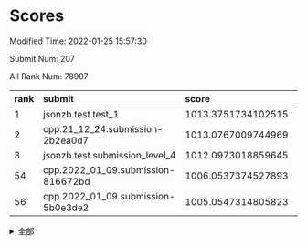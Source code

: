 # Scores

Modified Time: 2022-01-25 15:57:30

Submit Num: 207

All Rank Num: 78997

| rank |               submit               |       score        |       sigma        | pk_num |
| :--- | :--------------------------------- | :----------------- | :----------------- | :----- |
| 1    | jsonzb.test.test_1                 | 1013.3751734102515 | 0.8042244997440524 | 1530   |
| 2    | cpp.21_12_24.submission-2b2ea0d7   | 1013.0767009744969 | 0.8024053411187307 | 1531   |
| 3    | jsonzb.test.submission_level_4     | 1012.0973018859645 | 0.7959661195176173 | 1523   |
| 54   | cpp.2022_01_09.submission-816672bd | 1006.0537374527893 | 0.7350177894328838 | 1526   |
| 56   | cpp.2022_01_09.submission-5b0e3de2 | 1005.0547314805823 | 0.7342159386534528 | 1527   |


<details>
<summary>全部</summary>

| rank |                 submit                 |       score        |       sigma        | pk_num |
| :--- | :------------------------------------- | :----------------- | :----------------- | :----- |
| 1    | jsonzb.test.test_1                     | 1013.3751734102515 | 0.8042244997440524 | 1530   |
| 2    | cpp.21_12_24.submission-2b2ea0d7       | 1013.0767009744969 | 0.8024053411187307 | 1531   |
| 3    | jsonzb.test.submission_level_4         | 1012.0973018859645 | 0.7959661195176173 | 1523   |
| 4    | gobigger.level_3.submission_level_3_41 | 1011.8638345408424 | 0.7892075800174451 | 1528   |
| 5    | gobigger.level_3.submission_level_3_43 | 1011.6632277638222 | 0.7705229061592839 | 1528   |
| 6    | gobigger.level_3.submission_level_3_21 | 1011.3987711465921 | 0.7806329409721323 | 1523   |
| 7    | gobigger.level_3.submission_level_3_33 | 1011.2822015205734 | 0.7714327547167412 | 1522   |
| 8    | gobigger.level_3.submission_level_3_39 | 1010.9970280886383 | 0.7658471056817588 | 1528   |
| 9    | gobigger.level_3.submission_level_3_10 | 1010.9336832975246 | 0.7910035849898385 | 1531   |
| 10   | gobigger.level_3.submission_level_3_9  | 1010.9085754410162 | 0.7864751830666307 | 1523   |
| 11   | gobigger.level_3.submission_level_3_19 | 1010.8474720511473 | 0.7673566220014918 | 1525   |
| 12   | gobigger.level_3.submission_level_3_27 | 1010.8083531452899 | 0.7834402468381333 | 1528   |
| 13   | gobigger.level_3.submission_level_3_40 | 1010.7830621279579 | 0.7641640037730445 | 1527   |
| 14   | gobigger.level_3.submission_level_3_18 | 1010.7789214217767 | 0.7723613918841619 | 1524   |
| 15   | gobigger.level_3.submission_level_3_37 | 1010.761159325653  | 0.7679441831356495 | 1529   |
| 16   | gobigger.level_3.submission_level_3_47 | 1010.7608686532595 | 0.7524176600664582 | 1528   |
| 17   | gobigger.level_3.submission_level_3_2  | 1010.7312550566905 | 0.7677107663254953 | 1527   |
| 18   | gobigger.level_3.submission_level_3_12 | 1010.7039690611856 | 0.7646544897751258 | 1525   |
| 19   | gobigger.level_3.submission_level_3_5  | 1010.598966758335  | 0.7831746745155904 | 1533   |
| 20   | gobigger.level_3.submission_level_3_28 | 1010.5985869448931 | 0.7656111823453707 | 1527   |
| 21   | gobigger.level_3.submission_level_3_30 | 1010.5790881840404 | 0.769469185937273  | 1524   |
| 22   | gobigger.level_3.submission_level_3_44 | 1010.5575380054548 | 0.7715639343383892 | 1527   |
| 23   | gobigger.level_3.submission_level_3_3  | 1010.511503476612  | 0.7715198270815715 | 1529   |
| 24   | gobigger.level_3.submission_level_3_48 | 1010.3523749393133 | 0.7801053324935608 | 1523   |
| 25   | gobigger.level_3.submission_level_3_42 | 1010.3319888217424 | 0.7701267505466024 | 1527   |
| 26   | gobigger.level_3.submission_level_3_26 | 1010.2266207305801 | 0.7441067576939586 | 1526   |
| 27   | gobigger.level_3.submission_level_3_14 | 1010.2222584346663 | 0.7372169147522413 | 1524   |
| 28   | gobigger.level_3.submission_level_3_24 | 1010.2155825483758 | 0.7516805961586536 | 1526   |
| 29   | gobigger.level_3.submission_level_3_1  | 1010.1379211341437 | 0.7444083221339997 | 1525   |
| 30   | gobigger.level_3.submission_level_3_46 | 1010.1031330979624 | 0.7494489445293354 | 1529   |
| 31   | gobigger.level_3.submission_level_3_6  | 1010.100530862748  | 0.7421032215013792 | 1522   |
| 32   | gobigger.level_3.submission_level_3_29 | 1010.0528119009703 | 0.7434887677410464 | 1531   |
| 33   | gobigger.level_3.submission_level_3_13 | 1010.0525977943231 | 0.7670714938022108 | 1527   |
| 34   | gobigger.level_3.submission_level_3_35 | 1010.0506280641739 | 0.7754881253335579 | 1527   |
| 35   | gobigger.level_3.submission_level_3_34 | 1010.0158516057221 | 0.767710899396956  | 1532   |
| 36   | gobigger.level_3.submission_level_3_38 | 1009.8162150768748 | 0.7571290917737895 | 1526   |
| 37   | gobigger.level_3.submission_level_3_7  | 1009.767461429462  | 0.764479657544782  | 1528   |
| 38   | gobigger.level_3.submission_level_3_23 | 1009.6927229619537 | 0.7962123986086043 | 1525   |
| 39   | gobigger.level_3.submission_level_3_4  | 1009.660108200852  | 0.7516562361934432 | 1524   |
| 40   | gobigger.level_3.submission_level_3_25 | 1009.6251795697959 | 0.7431057961192882 | 1525   |
| 41   | gobigger.level_3.submission_level_3_0  | 1009.4556468276767 | 0.7682846702715932 | 1528   |
| 42   | gobigger.level_3.submission_level_3_22 | 1009.3042067243387 | 0.7468538381754153 | 1530   |
| 43   | gobigger.level_3.submission_level_3_31 | 1009.1950075152752 | 0.7366296674469224 | 1530   |
| 44   | gobigger.level_3.submission_level_3_49 | 1009.0625909835386 | 0.7565444255357721 | 1524   |
| 45   | gobigger.level_3.submission_level_3_36 | 1008.9778980535232 | 0.7297091760091466 | 1528   |
| 46   | gobigger.level_3.submission_level_3_8  | 1008.933046092436  | 0.7465124542796282 | 1525   |
| 47   | gobigger.level_3.submission_level_3_16 | 1008.9139601810379 | 0.7590908708075896 | 1525   |
| 48   | gobigger.level_3.submission_level_3_11 | 1008.7006974915219 | 0.7390603814827603 | 1521   |
| 49   | gobigger.level_3.submission_level_3_15 | 1008.6923471854391 | 0.7268285722976578 | 1526   |
| 50   | gobigger.level_3.submission_level_3_32 | 1008.5603947628671 | 0.7641611670538611 | 1525   |
| 51   | gobigger.level_3.submission_level_3_17 | 1008.55582601218   | 0.7407046509764073 | 1526   |
| 52   | gobigger.level_3.submission_level_3_20 | 1008.4920383324157 | 0.731291106008415  | 1530   |
| 53   | gobigger.level_3.submission_level_3_45 | 1008.3403863845792 | 0.7326529862646421 | 1528   |
| 54   | cpp.2022_01_09.submission-816672bd     | 1006.0537374527893 | 0.7350177894328838 | 1526   |
| 55   | gobigger.level_1.submission_level_1_40 | 1005.3835921921955 | 0.7327400414855667 | 1530   |
| 56   | cpp.2022_01_09.submission-5b0e3de2     | 1005.0547314805823 | 0.7342159386534528 | 1527   |
| 57   | gobigger.level_1.submission_level_1_46 | 1005.0509637984724 | 0.7173090603973201 | 1522   |
| 58   | gobigger.level_1.submission_level_1_26 | 1004.5609730874154 | 0.7304394389568026 | 1525   |
| 59   | gobigger.level_1.submission_level_1_36 | 1004.5013293374591 | 0.7307398466737413 | 1521   |
| 60   | gobigger.level_1.submission_level_1_22 | 1004.4917688952212 | 0.7191064777423595 | 1526   |
| 61   | gobigger.level_1.submission_level_1_25 | 1004.4247950224196 | 0.710983737441351  | 1528   |
| 62   | gobigger.level_1.submission_level_1_10 | 1004.2406257833962 | 0.7182041011261687 | 1526   |
| 63   | gobigger.level_1.submission_level_1_28 | 1004.217093265457  | 0.7205582354487958 | 1523   |
| 64   | gobigger.level_1.submission_level_1_31 | 1004.1813893480427 | 0.7344180877953429 | 1529   |
| 65   | gobigger.level_1.submission_level_1_3  | 1004.0239001462392 | 0.720213083407454  | 1523   |
| 66   | gobigger.level_1.submission_level_1_49 | 1003.9974434843871 | 0.7281141218021637 | 1522   |
| 67   | gobigger.level_1.submission_level_1_41 | 1003.9441039259927 | 0.7290934862457149 | 1530   |
| 68   | gobigger.level_1.submission_level_1_21 | 1003.9204268392307 | 0.7152295798044945 | 1531   |
| 69   | gobigger.level_1.submission_level_1_32 | 1003.9086638859461 | 0.714386230367717  | 1528   |
| 70   | gobigger.level_1.submission_level_1_8  | 1003.9085642582086 | 0.7367730361821369 | 1527   |
| 71   | gobigger.level_1.submission_level_1_30 | 1003.8077923437041 | 0.7189833432236411 | 1524   |
| 72   | gobigger.level_1.submission_level_1_37 | 1003.7720411898484 | 0.6978834307816322 | 1530   |
| 73   | gobigger.level_1.submission_level_1_4  | 1003.6997277333958 | 0.7186250226984849 | 1525   |
| 74   | gobigger.level_1.submission_level_1_17 | 1003.6989599568301 | 0.714546175946173  | 1527   |
| 75   | gobigger.level_1.submission_level_1_13 | 1003.6923983135655 | 0.7202139366982382 | 1527   |
| 76   | gobigger.level_1.submission_level_1_48 | 1003.6910344726339 | 0.71871138473501   | 1530   |
| 77   | gobigger.level_1.submission_level_1_16 | 1003.619286943762  | 0.7278331616898055 | 1527   |
| 78   | gobigger.level_1.submission_level_1_33 | 1003.4972799125666 | 0.7061435386162398 | 1526   |
| 79   | gobigger.level_1.submission_level_1_5  | 1003.4523141079358 | 0.729130121237555  | 1526   |
| 80   | gobigger.level_1.submission_level_1_27 | 1003.4071816241557 | 0.724332493943393  | 1527   |
| 81   | gobigger.level_1.submission_level_1_19 | 1003.4042753711072 | 0.7286200475129473 | 1522   |
| 82   | gobigger.level_1.submission_level_1_1  | 1003.3296226269823 | 0.7167497482983497 | 1524   |
| 83   | gobigger.level_1.submission_level_1_6  | 1003.3263930464038 | 0.714593958762926  | 1522   |
| 84   | gobigger.level_1.submission_level_1_34 | 1003.2698560201983 | 0.7084476463759457 | 1522   |
| 85   | gobigger.level_1.submission_level_1_7  | 1003.1392400714591 | 0.7327898490125082 | 1529   |
| 86   | gobigger.level_1.submission_level_1_18 | 1003.0848018943418 | 0.7059996771840826 | 1527   |
| 87   | gobigger.level_1.submission_level_1_2  | 1002.9479763591543 | 0.7103077461732966 | 1526   |
| 88   | gobigger.level_1.submission_level_1_12 | 1002.8060433911071 | 0.7140337696025054 | 1523   |
| 89   | gobigger.level_1.submission_level_1_42 | 1002.7896757286952 | 0.7107565690685809 | 1527   |
| 90   | gobigger.level_1.submission_level_1_24 | 1002.7706494195493 | 0.7404556959474284 | 1529   |
| 91   | gobigger.level_1.submission_level_1_15 | 1002.7653464273965 | 0.7244643257071589 | 1527   |
| 92   | gobigger.level_1.submission_level_1_39 | 1002.7484436628731 | 0.7259486518711787 | 1524   |
| 93   | gobigger.level_1.submission_level_1_29 | 1002.7197461296388 | 0.7159922038594279 | 1528   |
| 94   | gobigger.level_1.submission_level_1_47 | 1002.6417090845749 | 0.7158053376594163 | 1527   |
| 95   | gobigger.level_1.submission_level_1_14 | 1002.5338096573886 | 0.7075104351281886 | 1521   |
| 96   | gobigger.level_1.submission_level_1_43 | 1002.4559333897167 | 0.724638040802768  | 1524   |
| 97   | gobigger.level_1.submission_level_1_23 | 1002.290859360719  | 0.714355931689358  | 1526   |
| 98   | gobigger.level_1.submission_level_1_0  | 1002.2903075988642 | 0.7154373632617104 | 1521   |
| 99   | gobigger.level_1.submission_level_1_35 | 1002.1992307989067 | 0.7140924020976831 | 1530   |
| 100  | gobigger.level_1.submission_level_1_11 | 1002.1941214200696 | 0.7229758036689024 | 1527   |
| 101  | gobigger.level_1.submission_level_1_9  | 1002.1893889801978 | 0.7159222388791787 | 1517   |
| 102  | gobigger.level_1.submission_level_1_45 | 1002.1666590736648 | 0.7127910315240636 | 1520   |
| 103  | gobigger.level_1.submission_level_1_44 | 1002.1447156448628 | 0.7189730774920519 | 1528   |
| 104  | gobigger.level_1.submission_level_1_20 | 1002.0400725336011 | 0.7214270841863615 | 1526   |
| 105  | gobigger.level_1.submission_level_1_38 | 1001.8185355869672 | 0.7243357853789241 | 1521   |
| 106  | gobigger.random.submission_random_26   | 997.026969364915   | 0.7224903049123577 | 1527   |
| 107  | gobigger.random.submission_random_42   | 997.01344359155    | 0.7051284741279953 | 1530   |
| 108  | gobigger.random.submission_random_29   | 996.7787514195655  | 0.7148002445925233 | 1524   |
| 109  | gobigger.random.submission_random_46   | 996.6790680911442  | 0.7129980784873419 | 1524   |
| 110  | gobigger.random.submission_random_6    | 996.6138170600975  | 0.7102709921768079 | 1527   |
| 111  | gobigger.random.submission_random_24   | 996.5671644245622  | 0.7069251228780369 | 1527   |
| 112  | gobigger.random.submission_random_33   | 996.5381505358214  | 0.7176998464496946 | 1528   |
| 113  | gobigger.random.submission_random_48   | 996.5373802534609  | 0.7124915232043586 | 1530   |
| 114  | gobigger.random.submission_random_32   | 996.4355800396312  | 0.7203112457456299 | 1526   |
| 115  | gobigger.random.submission_random_0    | 996.3876765608028  | 0.7350087662664384 | 1526   |
| 116  | gobigger.random.submission_random_20   | 996.3787516607235  | 0.7052155976820124 | 1527   |
| 117  | gobigger.random.submission_random_47   | 996.3661365971977  | 0.7100874173645574 | 1527   |
| 118  | gobigger.random.submission_random_1    | 996.33183928323    | 0.7016861223671459 | 1528   |
| 119  | gobigger.random.submission_random_8    | 996.119082435891   | 0.7171402947918801 | 1521   |
| 120  | gobigger.random.submission_random_4    | 996.1053453209319  | 0.7005200494893296 | 1525   |
| 121  | gobigger.random.submission_random_19   | 996.0931633836245  | 0.7099706965974318 | 1527   |
| 122  | gobigger.random.submission_random_34   | 996.0763383225977  | 0.7055600658445447 | 1532   |
| 123  | gobigger.random.submission_random_17   | 996.0725500666101  | 0.7092601371177717 | 1524   |
| 124  | gobigger.random.submission_random_18   | 995.977792113388   | 0.6983571540181895 | 1527   |
| 125  | gobigger.random.submission_random_40   | 995.9503775234185  | 0.7069722612777104 | 1529   |
| 126  | gobigger.random.submission_random_3    | 995.9359758879411  | 0.7006737144145575 | 1526   |
| 127  | gobigger.random.submission_random_31   | 995.9353203009128  | 0.7030365969833305 | 1525   |
| 128  | gobigger.random.submission_random_2    | 995.9231613052239  | 0.7262436467893445 | 1524   |
| 129  | gobigger.random.submission_random_25   | 995.7799560583284  | 0.7105532565701081 | 1527   |
| 130  | gobigger.random.submission_random_45   | 995.7667099899745  | 0.7346884350448961 | 1530   |
| 131  | gobigger.random.submission_random_14   | 995.707344054535   | 0.701734443180029  | 1525   |
| 132  | gobigger.random.submission_random_5    | 995.7030917438613  | 0.7021806363770602 | 1527   |
| 133  | gobigger.random.submission_random_7    | 995.6846448437609  | 0.70925849638833   | 1526   |
| 134  | gobigger.random.submission_random_10   | 995.6749499674171  | 0.7002824246036817 | 1525   |
| 135  | gobigger.random.submission_random_39   | 995.6683514693299  | 0.7128194231743817 | 1526   |
| 136  | gobigger.random.submission_random_23   | 995.6656951180299  | 0.7094850331595892 | 1525   |
| 137  | gobigger.random.submission_random_9    | 995.631293061395   | 0.707904801372185  | 1522   |
| 138  | gobigger.random.submission_random_27   | 995.611255311236   | 0.719817671875951  | 1524   |
| 139  | gobigger.random.submission_random_21   | 995.5734128703104  | 0.7177844430491774 | 1526   |
| 140  | gobigger.random.submission_random_43   | 995.5648480742822  | 0.7135203827462563 | 1530   |
| 141  | gobigger.random.submission_random_35   | 995.4454160328804  | 0.7210205736115869 | 1529   |
| 142  | gobigger.random.submission_random_49   | 995.3976908191864  | 0.730215021242781  | 1526   |
| 143  | gobigger.random.submission_random_44   | 995.3449049085195  | 0.7179376678976717 | 1529   |
| 144  | gobigger.random.submission_random_38   | 995.3140735668231  | 0.7148417801263992 | 1527   |
| 145  | gobigger.random.submission_random_36   | 995.2981366063942  | 0.7051863824572683 | 1527   |
| 146  | gobigger.random.submission_random_41   | 995.1961383347092  | 0.7100472786596279 | 1526   |
| 147  | gobigger.random.submission_random_22   | 995.1553439347438  | 0.7012926336767471 | 1529   |
| 148  | gobigger.random.submission_random_12   | 995.1490271450284  | 0.7200902877355081 | 1525   |
| 149  | gobigger.random.submission_random_11   | 995.1484896493215  | 0.6927197893714601 | 1522   |
| 150  | gobigger.random.submission_random_37   | 994.8854085666285  | 0.7059970303173558 | 1534   |
| 151  | gobigger.random.submission_random_15   | 994.8024427221642  | 0.7080886520349695 | 1525   |
| 152  | gobigger.random.submission_random_28   | 994.7837452223384  | 0.7175862517261957 | 1527   |
| 153  | gobigger.random.submission_random_30   | 994.61685624327    | 0.7101604027489684 | 1527   |
| 154  | gobigger.random.submission_random_13   | 994.3055195460503  | 0.7316873601497039 | 1520   |
| 155  | gobigger.random.submission_random_16   | 994.238992300184   | 0.7152320541937814 | 1525   |
| 156  | gobigger.level_2.submission_level_2_10 | 993.8979532726908  | 0.7473081354610925 | 1526   |
| 157  | gobigger.level_2.submission_level_2_32 | 993.6848558486421  | 0.7206269635489999 | 1524   |
| 158  | gobigger.level_2.submission_level_2_2  | 993.5429139039188  | 0.7283196903524796 | 1530   |
| 159  | gobigger.level_2.submission_level_2_45 | 993.381258683422   | 0.7420318784975763 | 1527   |
| 160  | gobigger.level_2.submission_level_2_28 | 993.2854308910438  | 0.7536776516630975 | 1528   |
| 161  | gobigger.level_2.submission_level_2_23 | 993.1985546755162  | 0.7336361167511863 | 1526   |
| 162  | gobigger.level_2.submission_level_2_30 | 993.1308739465877  | 0.7564432257503589 | 1526   |
| 163  | gobigger.level_2.submission_level_2_3  | 993.0344351049007  | 0.7402026994948223 | 1526   |
| 164  | gobigger.level_2.submission_level_2_20 | 992.8991569572312  | 0.7461132044238853 | 1525   |
| 165  | gobigger.level_2.submission_level_2_19 | 992.8332340141202  | 0.7384038806926494 | 1529   |
| 166  | gobigger.level_2.submission_level_2_9  | 992.7546731344346  | 0.7621206573743908 | 1531   |
| 167  | gobigger.level_2.submission_level_2_26 | 992.7298207437948  | 0.7557124904600874 | 1532   |
| 168  | gobigger.level_2.submission_level_2_11 | 992.656668323544   | 0.7322065130098726 | 1534   |
| 169  | gobigger.level_2.submission_level_2_5  | 992.6343194189864  | 0.7387602278339076 | 1523   |
| 170  | gobigger.level_2.submission_level_2_43 | 992.3471169449659  | 0.7471854324896477 | 1525   |
| 171  | gobigger.level_2.submission_level_2_13 | 992.2586889900033  | 0.7208034316076335 | 1524   |
| 172  | gobigger.level_2.submission_level_2_29 | 992.2105288019258  | 0.7389612683413878 | 1532   |
| 173  | gobigger.level_2.submission_level_2_42 | 992.1334204580298  | 0.74306212563541   | 1522   |
| 174  | gobigger.level_2.submission_level_2_47 | 992.1177430530287  | 0.7318691979847948 | 1521   |
| 175  | gobigger.level_2.submission_level_2_22 | 992.0036845236147  | 0.752854170048747  | 1528   |
| 176  | gobigger.level_2.submission_level_2_1  | 991.9663306587378  | 0.7381670586872343 | 1523   |
| 177  | gobigger.level_2.submission_level_2_25 | 991.926180686475   | 0.7414309463639156 | 1529   |
| 178  | gobigger.level_2.submission_level_2_0  | 991.8292564066106  | 0.7289526546742638 | 1532   |
| 179  | gobigger.level_2.submission_level_2_24 | 991.8105197349596  | 0.7515516648319046 | 1530   |
| 180  | gobigger.level_2.submission_level_2_27 | 991.7194934461508  | 0.7452837388514953 | 1528   |
| 181  | gobigger.level_2.submission_level_2_12 | 991.6713751999408  | 0.7383984665987892 | 1530   |
| 182  | gobigger.level_2.submission_level_2_40 | 991.654426313192   | 0.74859767734237   | 1525   |
| 183  | gobigger.level_2.submission_level_2_31 | 991.6130873266395  | 0.7539515976895647 | 1525   |
| 184  | gobigger.level_2.submission_level_2_17 | 991.5859566498453  | 0.7362525593998898 | 1525   |
| 185  | gobigger.level_2.submission_level_2_18 | 991.5524811718391  | 0.7464900196926867 | 1525   |
| 186  | gobigger.level_2.submission_level_2_33 | 991.4527727006181  | 0.7441862904706913 | 1527   |
| 187  | gobigger.level_2.submission_level_2_44 | 991.4450135839205  | 0.7573931591098622 | 1524   |
| 188  | gobigger.level_2.submission_level_2_49 | 991.4172169531852  | 0.754568310143771  | 1524   |
| 189  | gobigger.level_2.submission_level_2_8  | 991.414802740564   | 0.762173496658479  | 1525   |
| 190  | gobigger.level_2.submission_level_2_36 | 991.3457524595647  | 0.7559993853038681 | 1532   |
| 191  | gobigger.level_2.submission_level_2_4  | 991.3085665694118  | 0.7379184821364876 | 1529   |
| 192  | gobigger.level_2.submission_level_2_15 | 991.2406764043043  | 0.7513524033230535 | 1530   |
| 193  | gobigger.level_2.submission_level_2_6  | 991.2318242353274  | 0.749185524001549  | 1532   |
| 194  | gobigger.level_2.submission_level_2_46 | 991.1697473750928  | 0.7493577707128699 | 1528   |
| 195  | gobigger.level_2.submission_level_2_38 | 991.1381286593925  | 0.7489596772951386 | 1522   |
| 196  | gobigger.level_2.submission_level_2_14 | 991.0911270166778  | 0.7611025148875232 | 1531   |
| 197  | gobigger.level_2.submission_level_2_34 | 990.9674935941613  | 0.7659341266697463 | 1531   |
| 198  | gobigger.level_2.submission_level_2_48 | 990.9404155124681  | 0.7570776120724417 | 1531   |
| 199  | gobigger.level_2.submission_level_2_16 | 990.5853775200048  | 0.7436639767596744 | 1528   |
| 200  | gobigger.level_2.submission_level_2_35 | 990.4979132378842  | 0.761032363509873  | 1530   |
| 201  | gobigger.level_2.submission_level_2_21 | 990.4647191805263  | 0.7615458618197627 | 1524   |
| 202  | gobigger.level_2.submission_level_2_37 | 990.3760934709582  | 0.7812949001186785 | 1526   |
| 203  | gobigger.level_2.submission_level_2_39 | 990.3390346359084  | 0.7565769357208747 | 1531   |
| 204  | gobigger.level_2.submission_level_2_41 | 990.2996507220073  | 0.7527371048863947 | 1528   |
| 205  | gobigger.level_2.submission_level_2_7  | 989.3567019184734  | 0.7661142061273893 | 1530   |
| 206  | gobigger.none.submission_none_0        | 976.4823502412593  | 1.3850405712730052 | 1527   |
| 207  | gobigger.none.submission_none_1        | 976.1679056997094  | 1.4204919294687663 | 1524   |

</details>